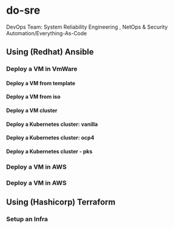 # do-sre
DevOps Team: System Reliability Engineering , NetOps & Security Automation/Everything-As-Code

## Using (Redhat) Ansible

  ### Deploy a VM in VmWare

  #### Deploy a VM from template
  #### Deploy a VM from iso
  #### Deploy a VM cluster
  #### Deploy a Kubernetes cluster: vanilla
  #### Deploy a Kubernetes cluster: ocp4
  #### Deploy a Kubernetes cluster - pks

  ### Deploy a VM in AWS

  ### Deploy a VM in AWS

## Using (Hashicorp) Terraform

  ### Setup an Infra